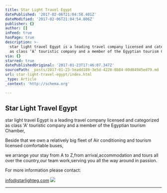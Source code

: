 ```yaml
---
title: Star Light Travel Egypt
datePublished: '2017-02-06T21:04:58.401Z'
dateModified: '2017-02-06T21:04:54.806Z'
publisher: {}
author: []
inFeed: true
hasPage: true
description: >-
  star light travel Egypt is a leading travel company licensed and categorized
  as class ‘A’ touristic company and a member of the Egyptian tourism Chamber,
via: {}
starred: true
datePublishedOriginal: '2017-01-23T17:46:07.347Z'
sourcePath: _posts/2017-01-23-5eadd189-3e5d-4228-8b84-00d84945ed79.md
url: star-light-travel-egypt/index.html
_type: Article
_context: 'http://schema.org'

---
```

## Star Light Travel Egypt

star light travel Egypt is a leading travel company licensed and categorized as class 'A' touristic company and a member of the Egyptian tourism Chamber,

Beside that we own a relatively big fleet of Air conditioning and tourism licensed comfortable buses,

we arrange your stay from A to Z,from arrival,accommodation and tours all over the country,our team work,serving you all the way around in passion.

For more information please contact:

info@starlighteg.com
![](https://the-grid-user-content.s3-us-west-2.amazonaws.com/8f206fde-7d0c-4c11-bb9d-e6a4fc5fc6ba.jpg)

---